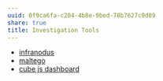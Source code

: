 ```yaml
---
uuid: 0f9ca6fa-c204-4b8e-9bed-78b7627c9d89
share: true
title: Investigation Tools
---
```

- [infranodus](../e8ca78e3-422e-4f21-9607-88c20a61048e)
- [maltego](../49524b32-08ef-4310-99b7-adc141abf8f4)
- [cube js dashboard](../33b20e38-1e7e-4945-816e-58e9c7d58f5b)